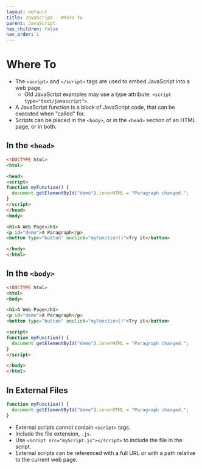 ```yaml
---
layout: default
title: JavaScript - Where To
parent: JavaScript
has_children: false
nav_order: 1
---
```


# Where To
- The `<script>` and `</script>` tags are used to embed JavaScript into a web page.
    - Old JavaScript examples may use a type attribute: `<script type="text/javascript">`.
- A JavaScript function is a block of JavaScript code, that can be executed when "called" for.
- Scripts can be placed in the `<body>`, or in the `<head>` section of an HTML page, or in both.

## In the `<head>`
```html
<!DOCTYPE html>
<html>

<head>
<script>
function myFunction() {
  document.getElementById("demo").innerHTML = "Paragraph changed.";
}
</script>
</head>
<body>

<h1>A Web Page</h1>
<p id="demo">A Paragraph</p>
<button type="button" onclick="myFunction()">Try it</button>

</body>
</html>
```
## In the `<body>`
```html
<!DOCTYPE html>
<html>
<body>

<h1>A Web Page</h1>
<p id="demo">A Paragraph</p>
<button type="button" onclick="myFunction()">Try it</button>

<script>
function myFunction() {
  document.getElementById("demo").innerHTML = "Paragraph changed.";
}
</script>

</body>
</html>
```

## In External Files

```js
function myFunction() {
  document.getElementById("demo").innerHTML = "Paragraph changed.";
}
```
- External scripts cannot contain `<script>` tags.
- Include the file extension, `.js`.
- Use `<script src="myScript.js"></script>` to include the file in the script.
- External scripts can be referenced with a full URL or with a path relative to the current web page.